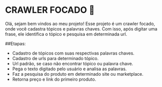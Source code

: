 # CRAWLER FOCADO 🔎

Olá, sejam bem vindos ao meu projeto!
Esse projeto é um crawler focado, onde você cadastra tópicos e palavras chaves. Com isso, após digitar uma frase, ele identifica o tópico e pesquisa em determinada url.

##Etapas:
- Cadastro de tópicos com suas respectivas palavras chaves.
- Cadastro de urls para determinado tópico.
- Url padrão, se caso não encontrar tópico ou palavra chave.
- Pega o texto digitado pelo usuário e analisa as palavras.
- Faz a pesquisa do produto em determinado site ou marketplace.
- Retorna preço e link do primeiro produto.
